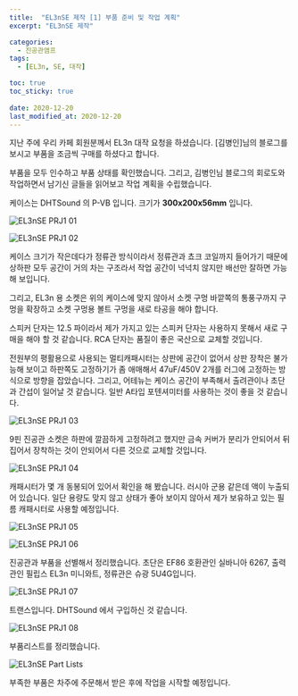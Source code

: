 ```yaml
---
title:  "EL3nSE 제작 [1] 부품 준비 및 작업 계획"
excerpt: "EL3nSE 제작"

categories:
  - 진공관앰프
tags:
  - [EL3n, SE, 대작]

toc: true
toc_sticky: true
 
date: 2020-12-20
last_modified_at: 2020-12-20
---
```

지난 주에 우리 카페 회원분께서 EL3n 대작 요청을 하셨습니다. [김병인]님의 블로그를 보시고 부품을 조금씩 구매를 하셨다고 합니다. 

부품을 모두 인수하고 부품 상태를 확인했습니다. 그리고, 김병인님 블로그의 회로도와 작업하면서 남기신 글들을 읽어보고 작업 계획을 수립했습니다.

케이스는 DHTSound 의 P-VB 입니다. 크기가 **300x200x56mm** 입니다.

![EL3nSE PRJ1 01](/assets/images/EL3nSE_PRJ1_01.jpg)

![EL3nSE PRJ1 02](/assets/images/EL3nSE_PRJ1_02.jpg)

케이스 크기가 작은데다가 정류관 방식이라서 정류관과 쵸크 코일까지 들어가기 때문에 상하판 모두 공간이 거의 차는 구조라서 작업 공간이 넉넉치 않지만 배선만 잘하면 가능해 보입니다.

그리고, EL3n 용 소켓은 위의 케이스에 맞지 않아서 소켓 구멍 바깥쪽의 통풍구까지 구멍을 확장하고 소켓 구멍용 볼트 구멍을 새로 타공을 해야 합니다.

스피커 단자는 12.5 파이라서 제가 가지고 있는 스피커 단자는 사용하지 못해서 새로 구매을 해야 할 것 같습니다. RCA 단자는 품질이 좋은 국산으로 교체할 것입니다. 

전원부의 평활용으로 사용되는 멀티캐패시터는 상판에 공간이 없어서 상판 장착은 불가능해 보이고 하판쪽도 고정하기가 좀 애매해서 47uF/450V 2개를 러그에 고정하는 방식으로 방향을 잡았습니다. 그리고, 어테뉴는 케이스 공간이 부족해서 출려관이나 초단과 간섭이 일어날 것 같습니다. 일반 A타입 포텐셔미터를 사용하는 것이 좋을 것 같습니다.

![EL3nSE PRJ1 03](/assets/images/EL3nSE_PRJ1_03.jpg)

9핀 진공관 소켓은 하판에 깔끔하게 고정하려고 했지만 금속 커버가 분리가 안되어서 뒤집어서 장착하는 것이 안되어서 다른 것으로 교체할 것입니다.

![EL3nSE PRJ1 04](/assets/images/EL3nSE_PRJ1_04.jpg)

캐패시터가 몇 개 동봉되어 있어서 확인을 해 봤습니다. 러시아 군용 같은데 액이 누출되어 있습니다. 일단 용량도 맞지 않고 상태가 좋아 보이지 않아서 제가 보유하고 있는 필름 캐패시터로 사용할 예정입니다. 

![EL3nSE PRJ1 05](/assets/images/EL3nSE_PRJ1_05.jpg)

![EL3nSE PRJ1 06](/assets/images/EL3nSE_PRJ1_06.jpg)

진공관과 부품을 선별해서 정리했습니다. 초단은 EF86 호환관인 실바니아 6267, 출력관인 필립스 EL3n 미니와트, 정류관은 슈광 5U4G입니다.

![EL3nSE PRJ1 07](/assets/images/EL3nSE_PRJ1_07.jpg)

트랜스입니다. DHTSound 에서 구입하신 것 같습니다.

![EL3nSE PRJ1 08](/assets/images/EL3nSE_PRJ1_08.jpg)

부품리스트를 정리했습니다.

![EL3nSE Part Lists](/assets/images/EL3nSE_PRJ1_Parts.png)

부족한 부품은 차주에 주문해서 받은 후에 작업을 시작할 예정입니다.